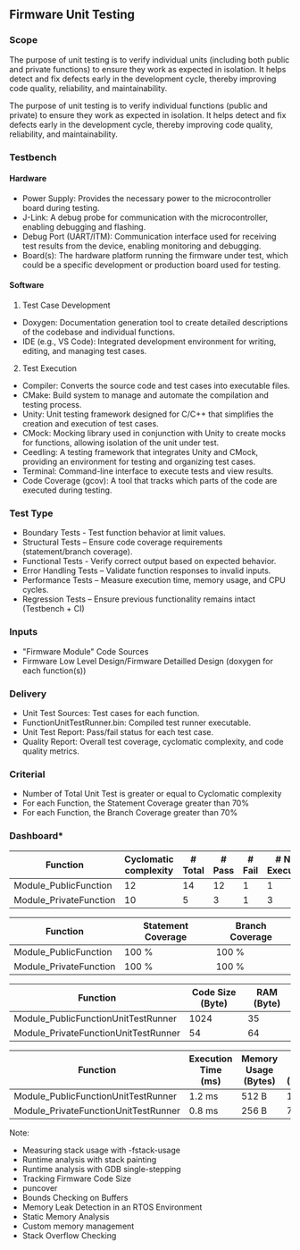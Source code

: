 ## Firmware Unit Testing

### Scope

The purpose of unit testing is to verify individual units (including both public and private functions) to ensure they work as expected in isolation. It helps detect and fix defects early in the development cycle, thereby improving code quality, reliability, and maintainability.

The purpose of unit testing is to verify individual functions (public and private) to ensure they work as expected in isolation. It helps detect and fix defects early in the development cycle, thereby improving code quality, reliability, and maintainability.

### Testbench

#### Hardware

- Power Supply: Provides the necessary power to the microcontroller board during testing.
- J-Link: A debug probe for communication with the microcontroller, enabling debugging and flashing.
- Debug Port (UART/ITM): Communication interface used for receiving test results from the device, enabling monitoring and debugging. 
- Board(s): The hardware platform running the firmware under test, which could be a specific development or production board used for testing.

#### Software

1. Test Case Development

- Doxygen: Documentation generation tool to create detailed descriptions of the codebase and individual functions.
- IDE (e.g., VS Code): Integrated development environment for writing, editing, and managing test cases.
  
2. Test Execution

- Compiler: Converts the source code and test cases into executable files.
- CMake: Build system to manage and automate the compilation and testing process.
- Unity: Unit testing framework designed for C/C++ that simplifies the creation and execution of test cases.
- CMock: Mocking library used in conjunction with Unity to create mocks for functions, allowing isolation of the unit under test.
- Ceedling: A testing framework that integrates Unity and CMock, providing an environment for testing and organizing test cases.
- Terminal: Command-line interface to execute tests and view results.
- Code Coverage (gcov): A tool that tracks which parts of the code are executed during testing. 

### Test Type

* Boundary Tests - Test function behavior at limit values.
* Structural Tests – Ensure code coverage requirements (statement/branch coverage).
* Functional Tests - Verify correct output based on expected behavior.
* Error Handling Tests – Validate function responses to invalid inputs.
* Performance Tests – Measure execution time, memory usage, and CPU cycles.
* Regression Tests – Ensure previous functionality remains intact (Testbench + CI)

### Inputs

- "Firmware Module" Code Sources
- Firmware Low Level Design/Firmware Detailled Design (doxygen for each function(s))

### Delivery

- Unit Test Sources: Test cases for each function.
- FunctionUnitTestRunner.bin: Compiled test runner executable.
- Unit Test Report: Pass/fail status for each test case.
- Quality Report: Overall test coverage, cyclomatic complexity, and code quality metrics.

### Criterial

-  Number of Total Unit Test is greater or equal to Cyclomatic complexity
-  For each Function, the Statement Coverage greater than 70%
-  For each Function, the Branch Coverage greater than 70%

### Dashboard*

| Function                | Cyclomatic complexity | # Total | # Pass | # Fail | # Not Executed |
|-------------------------|-----------------------|---------|--------|--------|----------------|
| Module_PublicFunction   |   12                  |     14  |   12   |  1     |   1            |
| Module_PrivateFunction  |   10                  |     5   |   3     |  1    |   3            | <= Issue

| Function                | Statement Coverage    | Branch Coverage |
|-------------------------|-----------------------|-----------------|
| Module_PublicFunction   |   100 %               |         100 %   |
| Module_PrivateFunction  |   100 %               |         100 %   |

| Function                              | Code Size (Byte)      | RAM (Byte)            |
|---------------------------------------|-----------------------|-----------------------|
| Module_PublicFunctionUnitTestRunner   |   1024                |   35                  |
| Module_PrivateFunctionUnitTestRunner  |   54                  |   64                  |


| Function	                            | Execution Time (ms)	 | Memory Usage (Bytes)	 | Code Size (Bytes) | CPU Cycles    |
|---------------------------------------|-----------------------|-----------------------|-------------------|---------------|
| Module_PublicFunctionUnitTestRunner   |	1.2 ms	             | 512 B	                | 1024 B	         | 24000         |
| Module_PrivateFunctionUnitTestRunner  | 0.8 ms	             | 256 B	                | 768 B             | 18000         |


Note:

- Measuring stack usage with -fstack-usage
- Runtime analysis with stack painting
- Runtime analysis with GDB single-stepping
- Tracking Firmware Code Size
- puncover
- Bounds Checking on Buffers
- Memory Leak Detection in an RTOS Environment
- Static Memory Analysis
- Custom memory management
- Stack Overflow Checking
 
